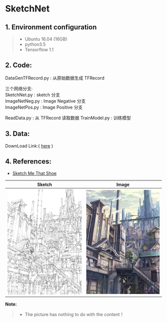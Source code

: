 # SketchNet
## 1. Environment configuration
   > - Ubuntu 16.04 (16GB)
   > - python3.5
   > - Tensorflow 1.1

## 2. Code:
DataGenTFRecord.py : 从原始数据生成 TFRecord
	
三个网络分支:<br/>
SketchNet.py : sketch 分支<br/>
ImageNetNeg.py : Image Negative 分支<br/>
ImageNetPos.py : Image Positive 分支<br/>
	
ReadData.py : 从 TFRecord 读取数据
TrainModel.py : 训练模型

## 3. Data:
DownLoad Link:( [here](http://www.eecs.qmul.ac.uk/~qian/Qian's%20Materials/sbir_cvpr2016.tar) )

## 4. References:
- [Sketch Me That Shoe](http://www.eecs.qmul.ac.uk/~qian/Project_cvpr16.html)<br/>

| Sketch | Image |
| --- | --- |
| ![大銭湯と百の階段の街　線画](https://raw.githubusercontent.com/BasicCoder/SketchNet/master/9623213_p0.jpg) | ![大銭湯と百の階段の街](https://raw.githubusercontent.com/BasicCoder/SketchNet/master/9956255_p0.jpg) | 

**Note:**
   > - The picture has nothing to do with the content！